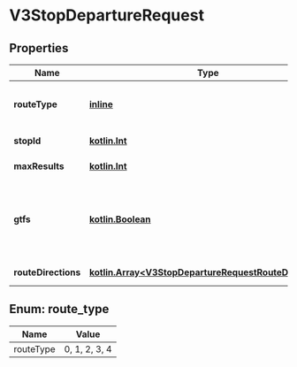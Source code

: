 # V3StopDepartureRequest

## Properties
Name | Type | Description | Notes
------------ | ------------- | ------------- | -------------
**routeType** | [**inline**](#RouteType) | Number identifying transport mode; values returned via RouteTypes API |  [optional]
**stopId** | [**kotlin.Int**](.md) | Identifier of stop; values returned by Stops API |  [optional]
**maxResults** | [**kotlin.Int**](.md) | Maximum number of results returned |  [optional]
**gtfs** | [**kotlin.Boolean**](.md) | Indicates that stop_id parameter will accept \&quot;GTFS stop_id\&quot; data and route_directions[x].route_id parameters will accept route_gtfs_id data |  [optional]
**routeDirections** | [**kotlin.Array&lt;V3StopDepartureRequestRouteDirection&gt;**](V3StopDepartureRequestRouteDirection.md) | The route directions to find departures for at this stop. | 

<a name="RouteType"></a>
## Enum: route_type
Name | Value
---- | -----
routeType | 0, 1, 2, 3, 4
